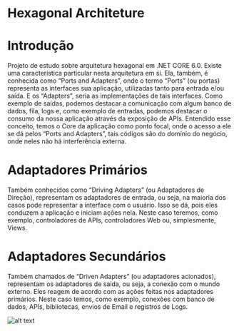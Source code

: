 Hexagonal Architeture
=================

# Introdução
Projeto de estudo sobre arquitetura hexagonal em .NET CORE 6.0. Existe uma característica particular nesta arquitetura em si. 
Ela, também, é conhecida como “Ports and Adapters”, onde o termo “Ports” (ou portas) representa as interfaces sua aplicação, 
utilizadas tanto para entrada e/ou saída. E os “Adapters”, seria as implementações de tais interfaces. Como exemplo de saídas, 
podemos destacar a comunicação com algum banco de dados, fila, logs e, como exemplo de entradas, podemos destacar o consumo da 
nossa aplicação através da exposição de APIs. Entendido esse conceito, temos o Core da aplicação como ponto focal, onde o acesso 
a ele se dá pelos “Ports and Adapters”, tais códigos são do domínio do negócio, onde neles não há interferência externa.

# Adaptadores Primários
Também conhecidos como “Driving Adapters” (ou Adaptadores de Direção), representam os adaptadores de entrada, ou seja, 
na maioria dos casos pode representar a interface com o usuário. Isso se dá, pois eles conduzem a aplicação e iniciam ações 
nela. Neste caso teremos, como exemplo, controladores de APIs, controladores Web ou, simplesmente, Views.

# Adaptadores Secundários
Também chamados de “Driven Adapters” (ou adaptadores acionados), representam os adaptadores de saída, ou seja, a conexão com 
o mundo externo. Eles reagem de acordo com as ações feitas nos adaptadores primários. Neste caso temos, como exemplo, conexões 
com banco de dados, APIs, bibliotecas, envios de Email e registros de Logs.

![alt text](https://miro.medium.com/max/1050/1*NySTso0XK5eml46vGODu8Q.png)